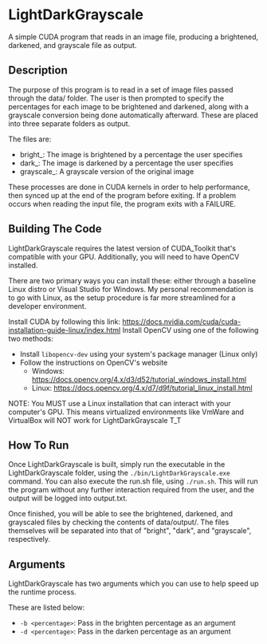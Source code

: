 # LightDarkGrayscale
A simple CUDA program that reads in an image file, producing a brightened, darkened, and grayscale file as output.

## Description

The purpose of this program is to read in a set of image files passed through the data/ folder. The user is then prompted to specify the percentages for each image to be brightened and darkened, along with a grayscale conversion being done automatically afterward. These are placed into three separate folders as output.

The files are:
- bright_<filename>: The image is brightened by a percentage the user specifies
- dark_<filename>: The image is darkened by a percentage the user specifies
- grayscale_<filename>: A grayscale version of the original image

These processes are done in CUDA kernels in order to help performance, then synced up at the end of the program before exiting. If a problem occurs when reading the input file, the program exits with a FAILURE.

## Building The Code

LightDarkGrayscale requires the latest version of CUDA_Toolkit that's compatible with your GPU. Additionally, you will need to have OpenCV installed.

There are two primary ways you can install these: either through a baseline Linux distro or Visual Studio for Windows. My personal recommendation is to go with Linux, as the setup procedure is far more streamlined for a developer environment.

Install CUDA by following this link: https://docs.nvidia.com/cuda/cuda-installation-guide-linux/index.html
Install OpenCV using one of the following two methods:
- Install ```libopencv-dev``` using your system's package manager (Linux only)
- Follow the instructions on OpenCV's website
    - Windows: https://docs.opencv.org/4.x/d3/d52/tutorial_windows_install.html
    - Linux: https://docs.opencv.org/4.x/d7/d9f/tutorial_linux_install.html

NOTE: You MUST use a Linux installation that can interact with your computer's GPU. This means virtualized environments like VmWare and VirtualBox will NOT work for LightDarkGrayscale T_T

## How To Run

Once LightDarkGrayscale is built, simply run the executable in the LightDarkGrayscale folder, using the ```./bin/LightDarkGrayscale.exe``` command. You can also execute the run.sh file, using ```./run.sh```. This will run the program without any further interaction required from the user, and the output will be logged into output.txt.

Once finished, you will be able to see the brightened, darkened, and grayscaled files by checking the contents of data/output/. The files themselves will be separated into that of "bright", "dark", and "grayscale", respectively.

## Arguments

LightDarkGrayscale has two arguments which you can use to help speed up the runtime process.

These are listed below:
- ```-b <percentage>```: Pass in the brighten percentage as an argument
- ```-d <percentage>```: Pass in the darken percentage as an argument